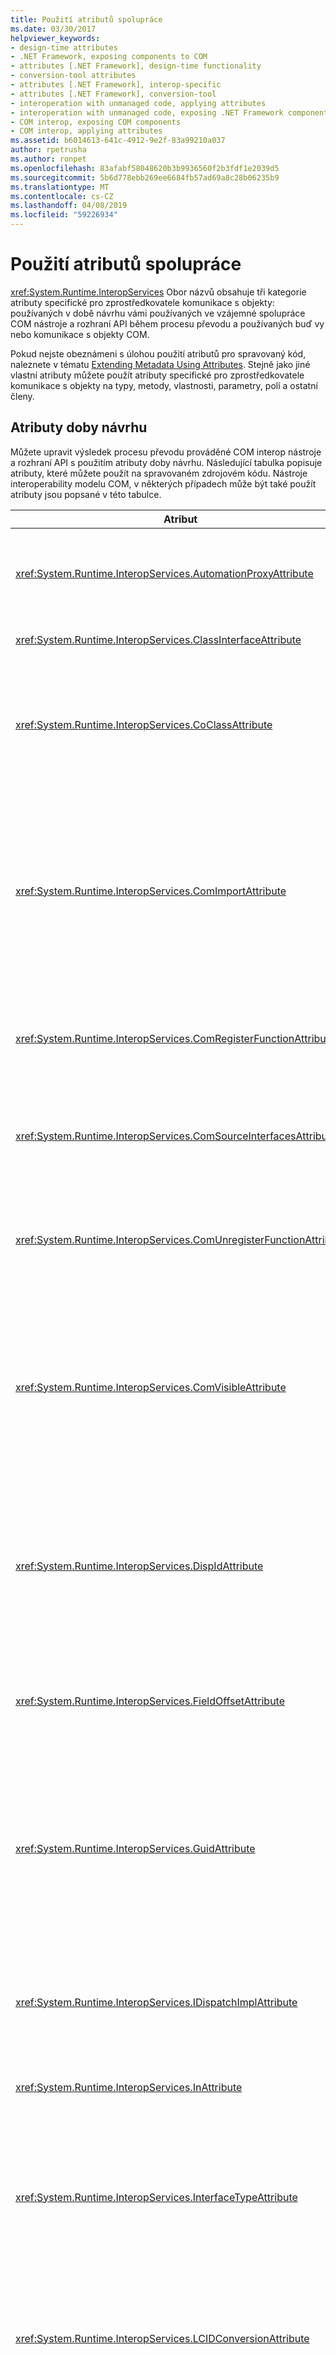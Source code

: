 ```yaml
---
title: Použití atributů spolupráce
ms.date: 03/30/2017
helpviewer_keywords:
- design-time attributes
- .NET Framework, exposing components to COM
- attributes [.NET Framework], design-time functionality
- conversion-tool attributes
- attributes [.NET Framework], interop-specific
- attributes [.NET Framework], conversion-tool
- interoperation with unmanaged code, applying attributes
- interoperation with unmanaged code, exposing .NET Framework components
- COM interop, exposing COM components
- COM interop, applying attributes
ms.assetid: b6014613-641c-4912-9e2f-83a99210a037
author: rpetrusha
ms.author: ronpet
ms.openlocfilehash: 83afabf58048620b3b9936560f2b3fdf1e2039d5
ms.sourcegitcommit: 5b6d778ebb269ee6684fb57ad69a8c28b06235b9
ms.translationtype: MT
ms.contentlocale: cs-CZ
ms.lasthandoff: 04/08/2019
ms.locfileid: "59226934"
---
```

# <a name="applying-interop-attributes"></a>Použití atributů spolupráce
<xref:System.Runtime.InteropServices> Obor názvů obsahuje tři kategorie atributy specifické pro zprostředkovatele komunikace s objekty: používaných v době návrhu vámi používaných ve vzájemné spolupráce COM nástroje a rozhraní API během procesu převodu a používaných buď vy nebo komunikace s objekty COM.  
  
 Pokud nejste obeznámeni s úlohou použití atributů pro spravovaný kód, naleznete v tématu [Extending Metadata Using Attributes](../../../docs/standard/attributes/index.md). Stejně jako jiné vlastní atributy můžete použít atributy specifické pro zprostředkovatele komunikace s objekty na typy, metody, vlastnosti, parametry, polí a ostatní členy.  
  
## <a name="design-time-attributes"></a>Atributy doby návrhu  
 Můžete upravit výsledek procesu převodu prováděné COM interop nástroje a rozhraní API s použitím atributy doby návrhu. Následující tabulka popisuje atributy, které můžete použít na spravovaném zdrojovém kódu. Nástroje interoperability modelu COM, v některých případech může být také použít atributy jsou popsané v této tabulce.  
  
|Atribut|Popis|  
|---------------|-----------------|  
|<xref:System.Runtime.InteropServices.AutomationProxyAttribute>|Určuje, zda typ by měly být zařazeny pomocí zařazovací modul Automation nebo vlastní proxy server a zástupných procedur.|  
|<xref:System.Runtime.InteropServices.ClassInterfaceAttribute>|Ovládací prvky typu vygenerované třídy rozhraní.|  
|<xref:System.Runtime.InteropServices.CoClassAttribute>|Určuje identifikátor CLSID původní coclass naimportované z knihovny typů.<br /><br /> Nástroje interoperability COM obvykle použít tento atribut.|  
|<xref:System.Runtime.InteropServices.ComImportAttribute>|Označuje, že definice coclass nebo rozhraní bylo importováno z knihovny typů COM. Modul runtime používá tento příznak k určení, jak aktivovat a zařazování typu. Tento atribut brání typu exportování zpět do knihovny typů.<br /><br /> Nástroje interoperability COM obvykle použít tento atribut.|  
|<xref:System.Runtime.InteropServices.ComRegisterFunctionAttribute>|Označuje, že metodu lze volat po registraci sestavení pro použití v modelu COM, tak, aby uživatelem zapsaný kód lze spustit během procesu registrace.|  
|<xref:System.Runtime.InteropServices.ComSourceInterfacesAttribute>|Určuje rozhraní, které jsou zdroje událostí pro třídu.<br /><br /> Nástroje interoperability COM můžete použít tento atribut.|  
|<xref:System.Runtime.InteropServices.ComUnregisterFunctionAttribute>|Označuje, že by měla být volána metoda, když se registrace z modelu COM, sestavení tak, aby uživatelem zapsaný kód můžete spustit během procesu.|  
|<xref:System.Runtime.InteropServices.ComVisibleAttribute>|Vykreslí typy neviditelné do modelu COM. Pokud hodnota atributu rovná **false**. Tento atribut lze použít na jednotlivé typ nebo na celé sestavení řídit viditelnost modelu COM. Ve výchozím nastavení všechny spravované, veřejné typy jsou viditelné; atribut není potřeba zpřístupnit.|  
|<xref:System.Runtime.InteropServices.DispIdAttribute>|Určuje identifikátor odesílání modelu COM (DISPID) metodu nebo pole. Tento atribut obsahuje identifikátor DISPID pro metody, pole nebo vlastnost, kterou popisuje.<br /><br /> Nástroje interoperability COM můžete použít tento atribut.|  
|<xref:System.Runtime.InteropServices.FieldOffsetAttribute>|Určuje fyzické umístění jednotlivých polí v rámci třídy při použití s **StructLayoutAttribute –** a **LayoutKind** je nastavena na hodnotu Explicit.|  
|<xref:System.Runtime.InteropServices.GuidAttribute>|Určuje třídy, rozhraní nebo celé knihovny typů globálně jedinečný identifikátor (GUID). Řetězec předán atributu musí být formátu, který je argument přijatelné konstruktor pro typ **System.Guid**.<br /><br /> Nástroje interoperability COM můžete použít tento atribut.|  
|<xref:System.Runtime.InteropServices.IDispatchImplAttribute>|Označuje, které **IDispatch** modul common language runtime používá při zpřístupňování duální rozhraní a odesílající rozhraní modelu COM. implementace rozhraní|  
|<xref:System.Runtime.InteropServices.InAttribute>|Označuje, že data by měl být zařazen do volajícímu. Slouží k parametry atributu.|  
|<xref:System.Runtime.InteropServices.InterfaceTypeAttribute>|Určuje, jak je spravovaného rozhraní zveřejněné klientům modelu COM. (duální. odvozené rozhraní IUnknown nebo IDispatch pouze).<br /><br /> Nástroje interoperability COM můžete použít tento atribut.|  
|<xref:System.Runtime.InteropServices.LCIDConversionAttribute>|Určuje, že podpis nespravované metoda očekává, že parametr LCID.<br /><br /> Nástroje interoperability COM můžete použít tento atribut.|  
|<xref:System.Runtime.InteropServices.MarshalAsAttribute>|Určuje, jak data v polích nebo parametry by měly být zařazeny mezi spravovaným a nespravovaným kódem. Atribut je volitelný vždy, protože každý datový typ má výchozí chování zařazování.<br /><br /> Nástroje interoperability COM můžete použít tento atribut.|  
|<xref:System.Runtime.InteropServices.OptionalAttribute>|Označuje, že parametr je nepovinný.<br /><br /> Nástroje interoperability COM můžete použít tento atribut.|  
|<xref:System.Runtime.InteropServices.OutAttribute>|Označuje, že data v poli nebo parametr musí zařazovat z volaný objekt zpět na volající funkci.|  
|<xref:System.Runtime.InteropServices.PreserveSigAttribute>|Potlačí HRESULT nebo retval transformace podpisu, obvykle probíhá během volání vzájemné spolupráce. Atribut má vliv na zařazování a export knihovny typů.<br /><br /> Nástroje interoperability COM můžete použít tento atribut.|  
|<xref:System.Runtime.InteropServices.ProgIdAttribute>|Určuje identifikátor ProgID třídy rozhraní .NET Framework. Slouží k tříd atributů.|  
|<xref:System.Runtime.InteropServices.StructLayoutAttribute>|Ovládací prvky, fyzické rozložení polí třídy.<br /><br /> Nástroje interoperability COM můžete použít tento atribut.|  
  
## <a name="conversion-tool-attributes"></a>Atributy převodního nástroje  
 Následující tabulka popisuje atributy, které nástroje spolupráce modelu COM použít během procesu převodu. Tyto atributy se nevztahují v době návrhu.  
  
|Atribut|Popis|  
|---------------|-----------------|  
|<xref:System.Runtime.InteropServices.ComAliasNameAttribute>|Označuje alias modelu COM pro typ parametru nebo pole. Můžete použít k parametry atributu, pole, nebo návratové hodnoty.|  
|<xref:System.Runtime.InteropServices.ComConversionLossAttribute>|Označuje, že informace o třídu nebo rozhraní se ztratí v případě, že byla importována z knihovny typů na sestavení.|  
|<xref:System.Runtime.InteropServices.ComEventInterfaceAttribute>|Určuje zdrojové rozhraní a třídy, která implementuje metodu rozhraní události.|  
|<xref:System.Runtime.InteropServices.ImportedFromTypeLibAttribute>|Označuje, že sestavení bylo původně importováno z knihovny typů modelu COM. Tento atribut obsahuje definici typu knihovny původní knihovny typů.|  
|<xref:System.Runtime.InteropServices.TypeLibFuncAttribute>|Obsahuje **FUNCFLAGS** , které byly původně importovány pro tuto funkci v knihovně typů modelu COM.|  
|<xref:System.Runtime.InteropServices.TypeLibTypeAttribute>|Obsahuje **TYPEFLAGS** , které byly původně importovány pro tento typ z knihovny typů modelu COM.|  
|<xref:System.Runtime.InteropServices.TypeLibVarAttribute>|Obsahuje **VARFLAGS** , které byly původně importovány pro tuto proměnnou z knihovny typů modelu COM.|  
  
## <a name="see-also"></a>Viz také:

- <xref:System.Runtime.InteropServices>
- [Vystavení komponent architektury .NET Framework pro COM](../../../docs/framework/interop/exposing-dotnet-components-to-com.md)
- [Atributy](../../../docs/standard/attributes/index.md)
- [Kvalifikace typů .NET pro spolupráci](../../../docs/framework/interop/qualifying-net-types-for-interoperation.md)
- [Zabalení sestavení pro model COM](../../../docs/framework/interop/packaging-an-assembly-for-com.md)
